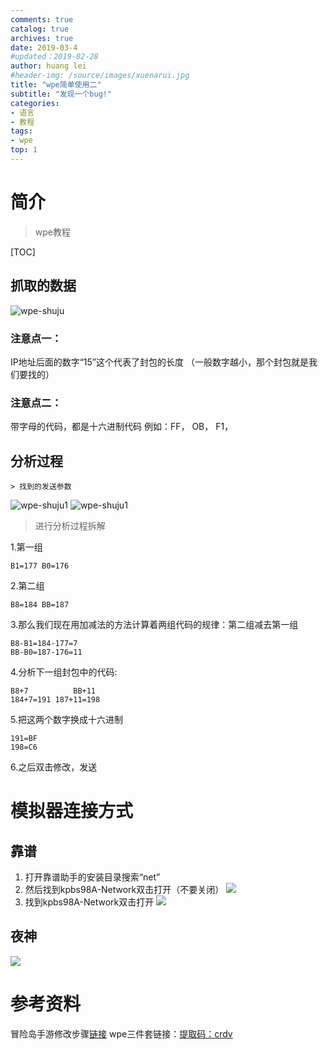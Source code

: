 ```yaml
---
comments: true
catalog: true
archives: true
date: 2019-03-4
#updated：2019-02-28
author: huang lei
#header-img: /source/images/xuenarui.jpg
title: "wpe简单使用二"
subtitle: "发现一个bug!"
categories:
- 语言
- 教程
tags:
- wpe
top: 1
---
```


# 简介
> wpe教程

[TOC]

<!-- more -->
## 抓取的数据
![wpe-shuju]( http://img0.ph.126.net/n4ZQY9T0L9783B6zbvsojA==/2175801570073965141.png  )

### 注意点一：
IP地址后面的数字“15”这个代表了封包的长度  （一般数字越小，那个封包就是我们要找的）

### 注意点二：
带字母的代码，都是十六进制代码
例如：FF， OB， F1，


## 分析过程
    > 找到的发送参数
![wpe-shuju1](http://img1.ph.126.net/9-IlBYHlp-FTsrlqyTCneQ==/6597950475473092615.png)
![wpe-shuju1](http://img1.ph.126.net/mJFRRi7h5ve7aj27wEZG2A==/837669530791423300.png)

> 进行分析过程拆解

1.第一组 

    B1=177 B0=176 
2.第二组 

    B8=184 BB=187 
3.那么我们现在用加减法的方法计算着两组代码的规律：第二组减去第一组 

    B8-B1=184-177=7 
    BB-B0=187-176=11 
4.分析下一组封包中的代码:

    B8+7          BB+11
    184+7=191 187+11=198 
5.把这两个数字换成十六进制 

    191=BF 
    198=C6 

6.之后双击修改，发送

# 模拟器连接方式
## 靠谱
1. 打开靠谱助手的安装目录搜索“net”
2. 然后找到kpbs98A-Network双击打开（不要关闭）
![](/20190305162858762/20190305043617597.png)
3. 找到kpbs98A-Network双击打开
![](/20190305162858762/20190305043646887.png)

## 夜神
![](/20190305162858762/20190305043713767.png)






# 参考资料
冒险岛手游修改步骤[链接](https://tieba.baidu.com/p/4079809283)
wpe三件套链接：[提取码：crdv](https://pan.baidu.com/s/1ITaHBZey-LP3OTCNRLEWcg ) 